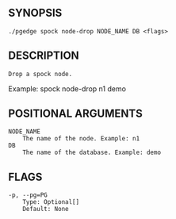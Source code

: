 ## SYNOPSIS
    ./pgedge spock node-drop NODE_NAME DB <flags>
 
## DESCRIPTION
    Drop a spock node. 

Example: spock node-drop n1 demo
 
## POSITIONAL ARGUMENTS
    NODE_NAME
        The name of the node. Example: n1
    DB
        The name of the database. Example: demo
 
## FLAGS
    -p, --pg=PG
        Type: Optional[]
        Default: None
